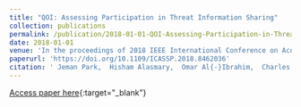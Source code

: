 ```yaml
---
title: "QOI: Assessing Participation in Threat Information Sharing"
collection: publications
permalink: /publication/2018-01-01-QOI-Assessing-Participation-in-Threat-Information-Sharing
date: 2018-01-01
venue: 'In the proceedings of 2018 IEEE International Conference on Acoustics, Speech and Signal Processing, ICASSP 2018, Calgary, AB, Canada, April 15-20, 2018'
paperurl: 'https://doi.org/10.1109/ICASSP.2018.8462036'
citation: ' Jeman Park,  Hisham Alasmary,  Omar Al{-}Ibrahim,  Charles Kamhoua,  Kevin Kwiat,  Laurent Njilla,  Aziz Mohaisen, &quot;QOI: Assessing Participation in Threat Information Sharing.&quot; In the proceedings of 2018 IEEE International Conference on Acoustics, Speech and Signal Processing, ICASSP 2018, Calgary, AB, Canada, April 15-20, 2018, 2018.'
---
```

[Access paper here](https://doi.org/10.1109/ICASSP.2018.8462036){:target="_blank"}
